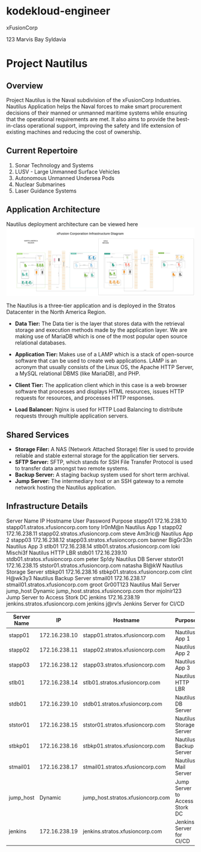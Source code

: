 # kodekloud-engineer

xFusionCorp

123 Marvis Bay Syldavia

# Project Nautilus
## Overview

Project Nautilus is the Naval subdivision of the xFusionCorp Industries. Nautilus Application helps the Naval forces to make smart procurement decisions of their manned or unmanned maritime systems while ensuring that the operational requirements are met. It also aims to provide the best-in-class operational support, improving the safety and life extension of existing machines and reducing the cost of ownership.

## Current Repertoire
1. Sonar Technology and Systems
2. LUSV - Large Unmanned Surface Vehicles
3. Autonomous Unmanned Undersea Pods
4. Nuclear Submarines
5. Laser Guidance Systems

## Application Architecture
Nautilus deployment architecture can be viewed here ![ ](https://raw.githubusercontent.com/jbangurajr/kodekloud-engineer/master/assets/img/Kodekloud%20engineer.jpeg)

The Nautilus is a three-tier application and is deployed in the Stratos Datacenter in the North America Region.

- **Data Tier:** The Data tier is the layer that stores data with the retrieval storage and execution methods made by the application layer. We are making use of MariaDB which is one of the most popular open source relational databases.

- **Application Tier:** Makes use of a LAMP which is a stack of open-source software that can be used to create web applications. LAMP is an acronym that usually consists of the Linux OS, the Apache HTTP Server, a MySQL relational DBMS (like MariaDB), and PHP.

- **Client Tier:** The application client which in this case is a web browser software that processes and displays HTML resources, issues HTTP requests for resources, and processes HTTP responses.

- **Load Balancer:** Nginx is used for HTTP Load Balancing to distribute requests through multiple application servers.

## Shared Services
- **Storage Filer:** A NAS (Network Attached Storage) filer is used to provide reliable and stable external storage for the application tier servers.
- **SFTP Server:** SFTP, which stands for SSH File Transfer Protocol is used to transfer data amongst two remote systems.
- **Backup Server:** A staging backup system used for short term archival.
- **Jump Server:** The intermediary host or an SSH gateway to a remote network hosting the Nautilus application.

## Infrastructure Details
Server Name	IP	Hostname	User	Password	Purpose
stapp01	172.16.238.10	stapp01.stratos.xfusioncorp.com	tony	Ir0nM@n	Nautilus App 1
stapp02	172.16.238.11	stapp02.stratos.xfusioncorp.com	steve	Am3ric@	Nautilus App 2
stapp03	172.16.238.12	stapp03.stratos.xfusioncorp.com	banner	BigGr33n	Nautilus App 3
stlb01	172.16.238.14	stlb01.stratos.xfusioncorp.com	loki	Mischi3f	Nautilus HTTP LBR
stdb01	172.16.239.10	stdb01.stratos.xfusioncorp.com	peter	Sp!dy	Nautilus DB Server
ststor01	172.16.238.15	ststor01.stratos.xfusioncorp.com	natasha	Bl@kW	Nautilus Storage Server
stbkp01	172.16.238.16	stbkp01.stratos.xfusioncorp.com	clint	H@wk3y3	Nautilus Backup Server
stmail01	172.16.238.17	stmail01.stratos.xfusioncorp.com	groot	Gr00T123	Nautilus Mail Server
jump_host	Dynamic	jump_host.stratos.xfusioncorp.com	thor	mjolnir123	Jump Server to Access Stork DC
jenkins	172.16.238.19	jenkins.stratos.xfusioncorp.com	jenkins	j@rv!s	Jenkins Server for CI/CD


| Server Name |IP |Hostname |Purpose |
| --- | --- |--- |--- |
| stapp01 | 172.16.238.10	| stapp01.stratos.xfusioncorp.com | Nautilus App 1 |
| stapp02 | 172.16.238.11 |stapp02.stratos.xfusioncorp.com	 | Nautilus App 2 |
| stapp03 | 172.16.238.12 |stapp03.stratos.xfusioncorp.com	 | Nautilus App 3 |
| stlb01 | 172.16.238.14 |stlb01.stratos.xfusioncorp.com	 | Nautilus HTTP LBR |
| stdb01 | 172.16.239.10 |stdb01.stratos.xfusioncorp.com	 | Nautilus DB Server |
| ststor01	 | 172.16.238.15 |ststor01.stratos.xfusioncorp.com	 | Nautilus Storage Server |
| stbkp01	 | 172.16.238.16 |stbkp01.stratos.xfusioncorp.com	 | Nautilus Backup Server |
| stmail01 | 172.16.238.17 |stmail01.stratos.xfusioncorp.com	 | Nautilus Mail Server |
| jump_host | Dynamic |jump_host.stratos.xfusioncorp.com	 | Jump Server to Access Stork DC |
| jenkins | 172.16.238.19 |jenkins.stratos.xfusioncorp.com	 | Jenkins Server for CI/CD |
